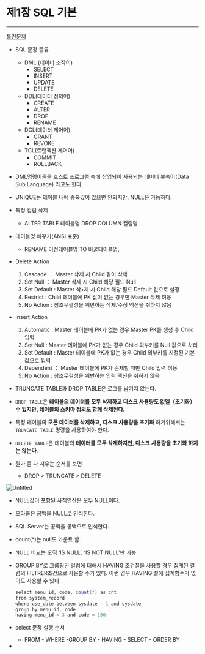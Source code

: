 # 제1장 SQL 기본

---

[틀린문제](https://www.notion.so/dceb11021dc240c79fff75b8598962ea?pvs=21)

- SQL 문장 종류
    - DML (데이터 조작어)
        - SELECT
        - INSERT
        - UPDATE
        - DELETE
    - DDL(데이터 정의어)
        - CREATE
        - ALTER
        - DROP
        - RENAME
    - DCL(데이터 제어어)
        - GRANT
        - REVOKE
    - TCL(트랜젝션 제어어)
        - COMMIT
        - ROLLBACK

- DML명령어들을 호스트 프로그램 속에 삽입되어 사용되는 데이터 부속어(Data Sub Language)
라고도 한다.

- UNIQUE는 테이블 내에 중복값이 있으면 안되지만, NULL은 가능하다.

- 특정 컬럼 삭제
    - ALTER TABLE 테이블명 DROP COLUMN 컬럼명

- 테이블명 바꾸기(ANSI 표준)
    - RENAME 이전테이블명 TO 바꿀테이블명;

- Delete Action
    1. Cascade ： Master 삭제 시 Child 같이 삭제
    2. Set Null ： Master 삭제 시 Child 해당 필드 Null
    3. Set Default : Master 삭•제 시 Child 해당 필드 Default 값으로 설정
    4. Restrict : Child 테이블에 PK 값이 없는 경우만 Master 삭제 허용
    5. No Action : 참조무결성을 위반하는 삭제/수정 액션을 취하지 않음
    
- Insert Action
    1. Automatic : Master 테이블에 PK가 없는 경우 Master PK를 생성 후 Child 입력
    2. Set Null : Master 테이블에 PK가 없는 경우 Child 외부키를 Null 값으로 처리
    3. Set Default : Master 테이블에 PK가 없는 경우 Child 외부키를 지정된 기본값으로 입력
    4. Dependent ： Master 테이블에 PK가 존재할 때만 Child 입력 허용
    5. No Action : 참조무결성을 위반하는 입력 액션을 취하지 않음

- TRUNCATE TABLE과 DROP TABLE은 로그를 남기지 않는다.

- `DROP TABLE`은 **테이블의 데이터를 모두 삭제하고 디스크 사용량도 없앨（초기화） 수 있지만, 테이블의 스키마 정의도 함께 삭제된다.**
- 특정 테이블의 **모든 데이터를 삭제하고, 디스크 사용량을 초기화** 하기위해서는 
`TRUNCATE TABLE` 명령을 사용하여야 한다.
- `DELETE TABLE`은 테이블의 **데이터를 모두 삭제하지만, 디스크 사용량을 초기화 하지는 않는다**.
- 뭔가 좀 다 지우는 순서를 보면
    - DROP > TRUNCATE > DELETE

![Untitled](%E1%84%8C%E1%85%A61%E1%84%8C%E1%85%A1%E1%86%BC%20SQL%20%E1%84%80%E1%85%B5%E1%84%87%E1%85%A9%E1%86%AB%2013713c02f62a4d969155bfadd5b8c496/Untitled.png)

- NULL값이 포함된 사칙연산은 모두  NULL이다.

- 오라클은 공백을 NULL로 인식한다.
- SQL Server는 공백을 공백으로 인식한다.

- count(*)는 null도 카운트 함.

- NULL 비교는 오직 ‘IS NULL’, ‘IS NOT NULL’만 가능

- GROUP BY로 그룹핑된 컬럼에 대해서 HAVING 조건절을 사용할 경우 집계된 컬럼의 FILTRER조건으로 사용할 수가 있다. 이런 경우 HAVING 절에 집계함수가 없이도 사용할 수 있다.
    
    ```java
    select menu_id, code, count(*) as cnt
    from system_record
    where use_date between sysdate - 1 and sysdate
    group by menu_id, code
    having menu_id = 3 and code = 100;
    ```
    

- select 문장 실행 순서
    - FROM - WHERE -GROUP BY - HAVING - SELECT - ORDER BY

-